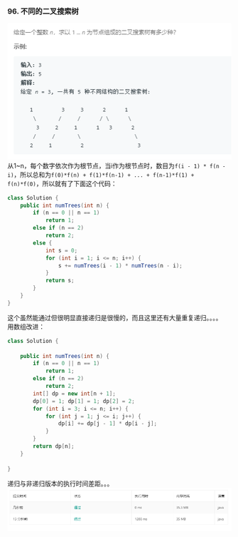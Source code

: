 ### 96. 不同的二叉搜索树
![](../../imgs/2019-02-25_205813.png)   
从1~n，每个数字依次作为根节点，当i作为根节点时，数目为`f(i - 1) * f(n - i)`，所以总和为`f(0)*f(n) + f(1)*f(n-1) + ... + f(n-1)*f(1) + f(n)*f(0)`，所以就有了下面这个代码：
```java
class Solution {
    public int numTrees(int n) {
        if (n == 0 || n == 1)
            return 1;
        else if (n == 2) 
            return 2;
        else {
            int s = 0;
            for (int i = 1; i <= n; i++) {
                s += numTrees(i - 1) * numTrees(n - i);
            }
            return s;
        }
    }
}
```
这个虽然能通过但很明显直接递归是很慢的，而且这里还有大量重复递归。。。。     
用数组改进：
```java
class Solution {
    
    public int numTrees(int n) {
        if (n == 0 || n == 1)
            return 1;
        else if (n == 2) 
            return 2;        
        int[] dp = new int[n + 1];
        dp[0] = 1; dp[1] = 1; dp[2] = 2;
        for (int i = 3; i <= n; i++) {
            for (int j = 1; j <= i; j++) {
                dp[i] += dp[j - 1] * dp[i - j];
            }
        }
        return dp[n];
    }

}
```
递归与非递归版本的执行时间差距。。。   
![](../../imgs/2019-02-25_211219.png)